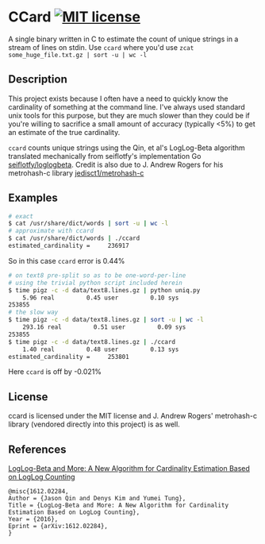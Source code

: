 # CCard [![MIT license](https://img.shields.io/badge/License-MIT-blue.svg)](https://lbesson.mit-license.org/)

A single binary written in C to estimate the count of unique strings in a stream of lines on stdin. 
Use `ccard` where you'd use `zcat some_huge_file.txt.gz | sort -u | wc -l`

## Description

This project exists because I often have a need to quickly know the cardinality of something at the command line. 
I've always used standard unix tools for this purpose, but they are much slower than they could be if you're willing to
sacrifice a small amount of accuracy (typically <5%) to get an estimate of the true cardinality.

`ccard` counts unique strings using the Qin, et al's LogLog-Beta algorithm translated mechanically from seiflotfy's
implementation Go [seiflotfy/loglogbeta](https://github.com/seiflotfy/loglogbeta).
Credit is also due to J. Andrew Rogers for his metrohash-c library [jedisct1/metrohash-c](https://github.com/jedisct1/metrohash-c)

## Examples
```bash
# exact
$ cat /usr/share/dict/words | sort -u | wc -l
# approximate with ccard
$ cat /usr/share/dict/words | ./ccard
estimated_cardinality =     236917
```
So in this case `ccard` error is 0.44%

```bash
# on text8 pre-split so as to be one-word-per-line
# using the trivial python script included herein
$ time pigz -c -d data/text8.lines.gz | python uniq.py
    5.96 real         0.45 user         0.10 sys
253855
# the slow way
$ time pigz -c -d data/text8.lines.gz | sort -u | wc -l
    293.16 real         0.51 user         0.09 sys
253855
$ time pigz -c -d data/text8.lines.gz | ./ccard
    1.40 real         0.48 user         0.13 sys
estimated_cardinality =     253801
```
Here `ccard` is off by -0.021%


## License

ccard is licensed under the MIT license and J. Andrew Rogers' metrohash-c library (vendored directly into this project) is as well.

## References

[LogLog-Beta and More: A New Algorithm for Cardinality Estimation Based on LogLog Counting](https://arxiv.org/abs/1612.02284)

```
@misc{1612.02284,
Author = {Jason Qin and Denys Kim and Yumei Tung},
Title = {LogLog-Beta and More: A New Algorithm for Cardinality Estimation Based on LogLog Counting},
Year = {2016},
Eprint = {arXiv:1612.02284},
}
```

